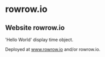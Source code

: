# rowrow.io
## Website rowrow.io

'Hello World' display time object.

Deployed at www.rowrow.io and/or rowrow.io.